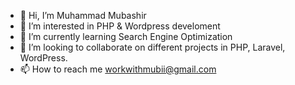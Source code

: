 - 👋 Hi, I’m Muhammad Mubashir
- 👀 I’m interested in PHP & Wordpress develoment
- 🌱 I’m currently learning Search Engine Optimization
- 💞️ I’m looking to collaborate on different projects in PHP, Laravel, WordPress.
- 📫 How to reach me workwithmubii@gmail.com

<!---
Muhammad Mubashur is a ✨ special ✨ repository because its `README.md` (this file) appears on your GitHub profile.
You can click the Preview link to take a look at your changes.
--->
